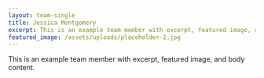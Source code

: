 ```yaml
---
layout: team-single
title: Jessica Montgomery
excerpt: This is an example team member with excerpt, featured image, and body content.
featured_image: /assets/uploads/placeholder-2.jpg
---
```

This is an example team member with excerpt, featured image, and body content.